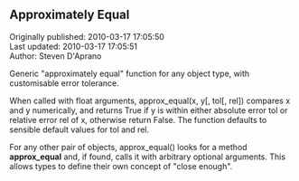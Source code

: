 ## Approximately Equal  
Originally published: 2010-03-17 17:05:50  
Last updated: 2010-03-17 17:05:51  
Author: Steven D'Aprano  
  
Generic "approximately equal" function for any object type, with customisable error tolerance.

When called with float arguments, approx_equal(x, y[, tol[, rel]) compares x and y numerically, and returns True if y is within either absolute error tol or relative error rel of x, otherwise return False. The function defaults to sensible default values for tol and rel.

For any other pair of objects, approx_equal() looks for a method __approx_equal__ and, if found, calls it with arbitrary optional arguments. This allows types to define their own concept of "close enough".
